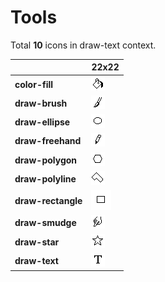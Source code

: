 # Tools

Total **10** icons in draw-text context.

| |**22x22**|
|-|-|
|**color-fill**|![](22/color-fill.png)|
|**draw-brush**|![](22/draw-brush.png)|
|**draw-ellipse**|![](22/draw-ellipse.png)|
|**draw-freehand**|![](22/draw-freehand.png)|
|**draw-polygon**|![](22/draw-polygon.png)|
|**draw-polyline**|![](22/draw-polyline.png)|
|**draw-rectangle**|![](22/draw-rectangle.png)|
|**draw-smudge**|![](22/draw-smudge.png)|
|**draw-star**|![](22/draw-star.png)|
|**draw-text**|![](22/draw-text.png)|

